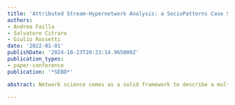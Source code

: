 ```yaml
---
title: 'Attributed Stream-Hypernetwork Analysis: a SocioPatterns Case Study.'
authors:
- Andrea Failla
- Salvatore Citraro
- Giulio Rossetti
date: '2022-01-01'
publishDate: '2024-10-23T20:23:14.965000Z'
publication_types:
- paper-conference
publication: '*SEBD*'

abstract: Network science comes as a solid framework to describe a multitude of human behaviours. Face-toface human interactions, for instance, are often represented by dynamic networks involving time-varying links. Such temporal models are shown to be effective as proxies for real communications between individuals. However, networks are intrinsically bounded to pairwise/dyadic connections, whereas complex human dynamics can naturally involve higher-order organization, namely relationships between groups of entities. In the last few years, hypergraph and simplicial complex models have beenaddressed as promising tools to better understand the dynamics of social groups. In the analysisof face-to-face interactions, the higher-order organization of temporal networks has been addressedby investigating collections of datasets initially designed for graph-based analysis. Yet even thesehigher-order representations continue to ignore the rich attributes or metadata often carried by thenodes. Such attributes can offer new interesting perspectives about the dynamics of the higher-orderstructure emerging from a stream of social interactions. In this work, we aim to address this gapby introducing attributed stream-hypernetwork models, i.e., higher-order temporal networks withattributive information on nodes. Considering the Primary and High School temporal networks from thewell-known SocioPatterns project, we infer the higher-order temporal structure of interactions betweenchildren and high school students, and we characterize their non-trivial relationships with respect totheir gender attribute.

---
```

